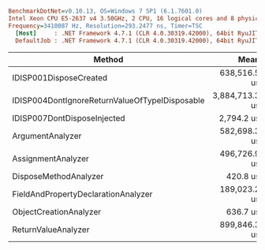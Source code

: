 ``` ini

BenchmarkDotNet=v0.10.13, OS=Windows 7 SP1 (6.1.7601.0)
Intel Xeon CPU E5-2637 v4 3.50GHz, 2 CPU, 16 logical cores and 8 physical cores
Frequency=3410087 Hz, Resolution=293.2477 ns, Timer=TSC
  [Host]     : .NET Framework 4.7.1 (CLR 4.0.30319.42000), 64bit RyuJIT-v4.7.2558.0
  DefaultJob : .NET Framework 4.7.1 (CLR 4.0.30319.42000), 64bit RyuJIT-v4.7.2558.0


```
|                                         Method |           Mean |         Error |       StdDev |         Median |      Gen 0 |     Gen 1 |   Allocated |
|----------------------------------------------- |---------------:|--------------:|-------------:|---------------:|-----------:|----------:|------------:|
|                         IDISP001DisposeCreated |   638,516.5 us | 13,770.992 us | 28,439.49 us |   635,214.5 us |  6750.0000 |  125.0000 |  42666115 B |
| IDISP004DontIgnoreReturnValueOfTypeIDisposable | 3,884,713.3 us | 59,156.636 us | 55,335.15 us | 3,878,467.6 us | 54187.5000 | 2062.5000 | 341182092 B |
|                    IDISP007DontDisposeInjected |     2,794.2 us |     55.301 us |    137.72 us |     2,735.0 us |          - |         - |     23755 B |
|                               ArgumentAnalyzer |   582,698.3 us | 11,258.547 us | 10,531.25 us |   581,833.2 us |  6625.0000 |  125.0000 |  41838694 B |
|                             AssignmentAnalyzer |   496,726.9 us |  9,705.156 us | 14,820.80 us |   498,829.2 us |  4625.0000 |   62.5000 |  29293495 B |
|                          DisposeMethodAnalyzer |       420.8 us |      8.308 us |     19.58 us |       418.2 us |          - |         - |       612 B |
|            FieldAndPropertyDeclarationAnalyzer |   189,023.2 us |  3,750.701 us |  9,946.33 us |   186,025.8 us |  1437.5000 |   62.5000 |   9269781 B |
|                         ObjectCreationAnalyzer |       636.7 us |     19.738 us |     58.20 us |       629.0 us |     1.9531 |         - |     18511 B |
|                            ReturnValueAnalyzer |   899,846.3 us | 17,618.874 us | 24,699.20 us |   893,984.6 us | 11125.0000 |  250.0000 |  70375932 B |
